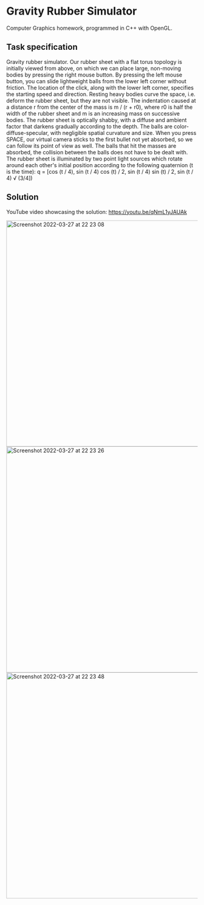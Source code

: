 # Gravity Rubber Simulator

Computer Graphics homework, programmed in C++ with OpenGL.

## Task specification

Gravity rubber simulator. Our rubber sheet with a flat torus topology is initially viewed from above, on which we can place large, non-moving bodies by pressing the right mouse button. By pressing the left mouse button, you can slide lightweight balls from the lower left corner without friction. The location of the click, along with the lower left corner, specifies the starting speed and direction. Resting heavy bodies curve the space, i.e. deform the rubber sheet, but they are not visible. The indentation caused at a distance r from the center of the mass is m / (r + r0), where r0 is half the width of the rubber sheet and m is an increasing mass on successive bodies. The rubber sheet is optically shabby, with a diffuse and ambient factor that darkens gradually according to the depth. The balls are color-diffuse-specular, with negligible spatial curvature and size. When you press SPACE, our virtual camera sticks to the first bullet not yet absorbed, so we can follow its point of view as well. The balls that hit the masses are absorbed, the collision between the balls does not have to be dealt with. The rubber sheet is illuminated by two point light sources which rotate around each other's initial position according to the following quaternion (t is the time): q = [cos (t / 4), sin (t / 4) cos (t) / 2, sin (t / 4) sin (t) / 2, sin (t / 4) √ (3/4])

## Solution

YouTube video showcasing the solution: https://youtu.be/qNmL1yJAUAk

<img width="595" alt="Screenshot 2022-03-27 at 22 23 08" src="https://user-images.githubusercontent.com/27449756/160299771-79cc36d4-ea45-4b3c-855d-d4192ff2883e.png">
<img width="595" alt="Screenshot 2022-03-27 at 22 23 26" src="https://user-images.githubusercontent.com/27449756/160299774-cb64e70f-c47d-4f78-9816-354dc6ae5616.png">
<img width="595" alt="Screenshot 2022-03-27 at 22 23 48" src="https://user-images.githubusercontent.com/27449756/160299779-7e8429ba-5a3b-4e7d-92c9-1d9cb2b2ad57.png">

